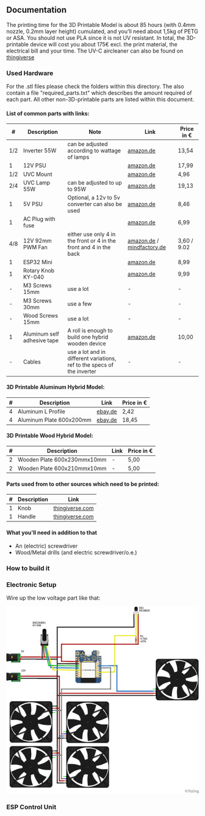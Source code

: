 ## Documentation

The printing time for the 3D Printable Model is about 85 hours (with 0.4mm nozzle, 0.2mm layer height)
cumulated, and you'll need about 1,5kg of PETG or ASA. You should not use PLA since it is not UV resistant. In
total, the 3D-printable device will cost you about 175€ excl. the print material, the electrical bill and your time.
The UV-C aircleaner can also be found on [thingiverse](https://www.thingiverse.com/thing:4649824)

### Used Hardware

For the .stl files please check the folders within this directory. The also contain a file "required_parts.txt" which
describes the amount required of each part. All other non-3D-printable parts are listed within this document.

#### List of common parts with links:

| #   | Description                 | Note                                                                    | Link                                                                                                                                                                                                                                                          | Price in €  |
| --- | --------------------------- | ----------------------------------------------------------------------- | ------------------------------------------------------------------------------------------------------------------------------------------------------------------------------------------------------------------------------------------------------------- | ----------- |
| 1/2 | Inverter 55W                | can be adjusted according to wattage of lamps                           | [amazon.de](https://www.amazon.de/gp/product/B00I0QUFR4/)                                                                                                                                                                                                     | 13,54       |
| 1   | 12V PSU                     |                                                                         | [amazon.de](https://www.amazon.de/gp/product/B00A9UP8P8/)                                                                                                                                                                                                     | 17,99       |
| 1/2 | UVC Mount                   |                                                                         | [amazon.de](https://www.amazon.de/gp/product/B0018LGB4E/)                                                                                                                                                                                                     | 4,96        |
| 2/4 | UVC Lamp 55W                | can be adjusted to up to 95W                                            | [amazon.de](https://www.amazon.de/gp/product/B002VLGJOW/)                                                                                                                                                                                                     | 19,13       |
| 1   | 5V PSU                      | Optional, a 12v to 5v converter can also be used                        | [amazon.de](https://www.amazon.de/gp/product/B079138QY1/)                                                                                                                                                                                                     | 8,46        |
| 1   | AC Plug with fuse           |                                                                         | [amazon.de](https://www.amazon.de/gp/product/B01FQVM9EM/)                                                                                                                                                                                                     | 6,99        |
| 4/8 | 12V 92mm PWM Fan            | either use only 4 in the front or 4 in the front and 4 in the back      | [amazon.de](https://www.amazon.de/ARCTIC-F9-PWM-Standardgeh%C3%A4use-L%C3%BCfterdrehzahl/dp/B00H3SVWF4/) / [mindfactory.de](https://www.mindfactory.de/product_info.php/Titan-TFD-9225H12ZP-KE-RB--92x92x25mm-2700-U-min-10-25-dB-A--schwarz-we_1030365.html) | 3,60 / 9.02 |
| 1   | ESP32 Mini                  |                                                                         | [amazon.de](https://www.amazon.de/AZDelivery-Bluetooth-Internet-Entwicklungsboard-kompatibel/dp/B08BTRQNB3/)                                                                                                                                                  | 8,99        |
| 1   | Rotary Knob KY-040          |                                                                         | [amazon.de](https://www.amazon.de/WayinTop-Encoder-Drehgeber-Drehwinkelgeber-Druckknopf/dp/B07T3672VK/)                                                                                                                                                       | 9,99        |
| -   | M3 Screws 15mm              | use a lot                                                               | -                                                                                                                                                                                                                                                             | -           |
| -   | M3 Screws 30mm              | use a few                                                               | -                                                                                                                                                                                                                                                             | -           |
| -   | Wood Screws 15mm            | use a lot                                                               | -                                                                                                                                                                                                                                                             | -           |
| 1   | Aluminum self adhesive tape | A roll is enough to build one hybrid wooden device                      | [amazon.de](https://www.amazon.de/gp/product/B08C5JPV12)                                                                                                                                                                                                      | 10,00       |
| -   | Cables                      | use a lot and in different variations, ref to the specs of the inverter | -                                                                                                                                                                                                                                                             | -           |

#### 3D Printable Aluminum Hybrid Model:

| #   | Description              | Link                                                                                                                        | Price in € |
| --- | ------------------------ | --------------------------------------------------------------------------------------------------------------------------- | ---------- |
| 4   | Aluminum L Profile       | [ebay.de](https://www.ebay.de/itm/Aluminium-Winkel-Alu-L-Profil-Alu-Schiene-Aluprofil-Winkelprofil-Aluwinkel/282319979439)  | 2,42       |
| 4   | Aluminum Plate 600x200mm | [ebay.de](https://www.ebay.de/itm/0-5-4mm-Aluminium-Blech-Platte-Alublech-Aluplatte-Feinblech-mit-Schutzfolie/264476529936) | 18,45      |

#### 3D Printable Wood Hybrid Model:

| #   | Description                 | Link | Price in € |
| --- | --------------------------- | ---- | ---------- |
| 2   | Wooden Plate 600x230mmx10mm | -    | 5,00       |
| 2   | Wooden Plate 600x210mmx10mm | -    | 5,00       |

#### Parts used from to other sources which need to be printed:

| #   | Description | Link                                                         |
| --- | ----------- | ------------------------------------------------------------ |
| 1   | Knob        | [thingiverse.com](https://www.thingiverse.com/thing:1465938) |
| 1   | Handle      | [thingiverse.com](https://www.thingiverse.com/thing:4619895) |

#### What you'll need in addition to that

- An (electric) screwdriver
- Wood/Metal drills (and electric screwdriver/o.e.)

### How to build it

### Electronic Setup

Wire up the low voltage part like that:

![Low voltage schematics](/hardware/DC_schematics.png)

### ESP Control Unit
